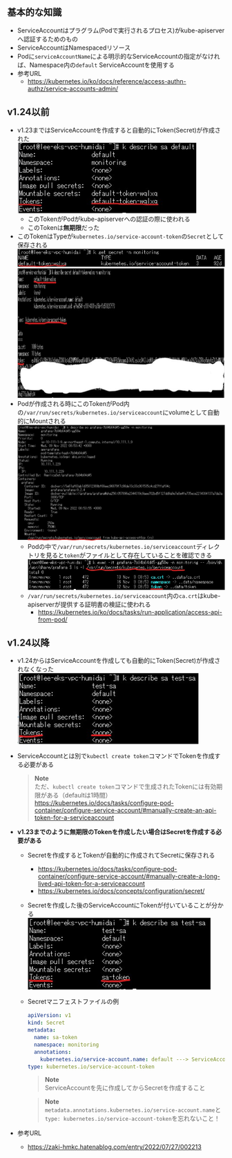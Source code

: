 ## 基本的な知識
- ServiceAccountはプラグラム(Podで実行されるプロセス)がkube-apiserverへ認証するためのもの
- ServiceAccountはNamespacedリソース
- Podに`serviceAccountName`による明示的なServiceAccountの指定がなければ、Namespace内の`default` ServiceAccountを使用する
- 参考URL
  - https://kubernetes.io/ko/docs/reference/access-authn-authz/service-accounts-admin/

## v1.24以前
- v1.23まではServiceAccountを作成すると自動的にToken(Secret)が作成された  
  ![ServiceAccount_Token](https://github.com/nutslove/Knowledges/blob/main/Kubernetes/image/ServiceAccout_Token.jpg)
  - このTokenがPodがkube-apiserverへの認証の際に使われる
  - このTokenは**無期限**だった
- このTokenはTypeが`kubernetes.io/service-account-token`の`Secret`として保存される  
  ![Secret](https://github.com/nutslove/Knowledges/blob/main/Kubernetes/image/Secret.jpg)  
  <img src="https://github.com/nutslove/Knowledges/blob/main/Kubernetes/image/Secret2.jpg" width="1000" height="300">
  <!-- ![Secret2](https://github.com/nutslove/Knowledges/blob/main/Kubernetes/image/Secret2.jpg =250x250) -->
- Podが作成される時にこのTokenがPod内の`/var/run/secrets/kubernetes.io/serviceaccount`にvolumeとして自動的にMountされる  
  ![Secret_Mount](https://github.com/nutslove/Knowledges/blob/main/Kubernetes/image/Secret_Mount.jpg)  
  - Podの中で`/var/run/secrets/kubernetes.io/serviceaccount`ディレクトリを見ると`token`がファイルとして存在していることを確認できる  
      ![Token_insidepod](https://github.com/nutslove/Knowledges/blob/main/Kubernetes/image/Token_InsidePod.jpg)  
  - `/var/run/secrets/kubernetes.io/serviceaccount`内の`ca.crt`はkube-apiserverが提供する証明書の検証に使われる
    - https://kubernetes.io/ko/docs/tasks/run-application/access-api-from-pod/

## v1.24以降
- v1.24からはServiceAccountを作成しても自動的にToken(Secret)が作成されなくなった  
  ![v1.24_ServiceAccount](https://github.com/nutslove/Knowledges/blob/main/Kubernetes/image/v1.24_ServiceAccount.jpg) 
- ServiceAccountとは別で`kubectl create token`コマンドでTokenを作成する必要がある
  > **Note**  
  > ただ、`kubectl create token`コマンドで生成されたTokenには有効期限がある（defaultは1時間）  
  > https://kubernetes.io/docs/tasks/configure-pod-container/configure-service-account/#manually-create-an-api-token-for-a-serviceaccount
- **v1.23までのように無期限のTokenを作成したい場合はSecretを作成する必要がある**
  - Secretを作成するとTokenが自動的に作成されてSecretに保存される
    - https://kubernetes.io/docs/tasks/configure-pod-container/configure-service-account/#manually-create-a-long-lived-api-token-for-a-serviceaccount
    - https://kubernetes.io/docs/concepts/configuration/secret/
  - Secretを作成した後のServiceAccountにTokenが付いていることが分かる  
    ![v1.24_ServiceAccount_After_Secret](https://github.com/nutslove/Knowledges/blob/main/Kubernetes/image/v1.24_ServiceAccount_After_Secret.jpg) 
  - Secretマニフェストファイルの例
    ~~~yaml
    apiVersion: v1
    kind: Secret
    metadata:
      name: sa-token
      namespace: monitoring
      annotations:
        kubernetes.io/service-account.name: default ---> ServiceAccount名に合せる
    type: kubernetes.io/service-account-token
    ~~~
    > **Note**  
    > ServiceAccountを先に作成してからSecretを作成すること

    > **Note**  
    > `metadata.annotations.kubernetes.io/service-account.name`と  
    > `type: kubernetes.io/service-account-token`を忘れないこと！

- 参考URL
  - https://zaki-hmkc.hatenablog.com/entry/2022/07/27/002213